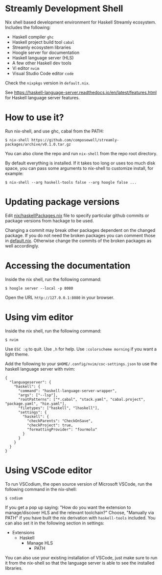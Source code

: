 # Streamly Development Shell

Nix shell based development environment for Haskell Streamly
ecosystem. Includes the following:

* Haskell compiler `ghc`
* Haskell project build tool `cabal`
* Streamly ecosystem libraries
* Hoogle server for documentation
* Haskell language server (HLS)
* A few other Haskell dev tools
* Vi editor `nvim`
* Visual Studio Code editor `code`

Check the `nixpkgs` version in `default.nix`.

See https://haskell-language-server.readthedocs.io/en/latest/features.html for
Haskell language server features.

# How to use it?

Run nix-shell, and use ghc, cabal from the PATH:

```
$ nix-shell https://github.com/composewell/streamly-packages/archive/v0.1.0.tar.gz
```

You can also clone the repo and run `nix-shell` from the repo root directory.

By default everything is installed. If it takes too long or uses too
much disk space, you can pass some arguments to nix-shell to customize
install, for example:

```
$ nix-shell --arg haskell-tools false --arg hoogle false ...
```

# Updating package versions

Edit [nix/haskellPackages.nix](nix/haskellPackages.nix) file to specify
particular github commits or package versions from hackage to be used.

Changing a commit may break other packages dependent on the changed
package. If you do not need the broken packages you can comment those in
[default.nix](default.nix). Otherwise change the commits of the broken
packages as well accordingly.

# Accessing the documentation

Inside the nix shell, run the following command:

```
$ hoogle server --local -p 8080
```

Open the URL `http://127.0.0.1:8080` in your browser.

# Using vim editor

Inside the nix shell, run the following command:

```
$ nvim
```

Use `ESC :q` to quit.
Use `,h` for help.
Use `:colorscheme morning` if you want a light theme.

Add the following to your `$HOME/.config/nvim/coc-settings.json` to use the
haskell language server with nvim:

```
{
  "languageserver": {
    "haskell": {
      "command": "haskell-language-server-wrapper",
      "args": ["--lsp"],
      "rootPatterns": ["*.cabal", "stack.yaml", "cabal.project", "package.yaml", "hie.yaml"],
      "filetypes": ["haskell", "lhaskell"],
      "settings": {
        "haskell": {
          "checkParents": "CheckOnSave",
          "checkProject": true,
          "formattingProvider": "fourmolu"
        }
      }
    }
  }
}
```

# Using VSCode editor

To run VSCodium, the open source version of Microsoft VSCode, run the
following command in the nix-shell:

```
$ codium
```

If you get a pop up saying: "How do you want the extension to
manage/discover HLS and the relevant toolchain?" Choose, "Manually
via PATH" if you have built the nix derivation with `haskell-tools`
included. You can also set it in the following section in settings:
  * Extensions
    * Haskell
      * Manage HLS
        * PATH

You can also use your existing installation of VSCode, just make sure to
run it from the nix-shell so that the language server is able to see the
installed libraries.
